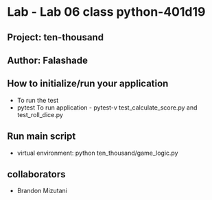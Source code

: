 # Lab - Lab 06 class python-401d19
## Project: ten-thousand
## Author: Falashade

## How to initialize/run your application
- To run the test 
- pytest To run application - pytest-v test_calculate_score.py and test_roll_dice.py

## Run main script
- virtual environment: python ten_thousand/game_logic.py

## collaborators
- Brandon Mizutani




